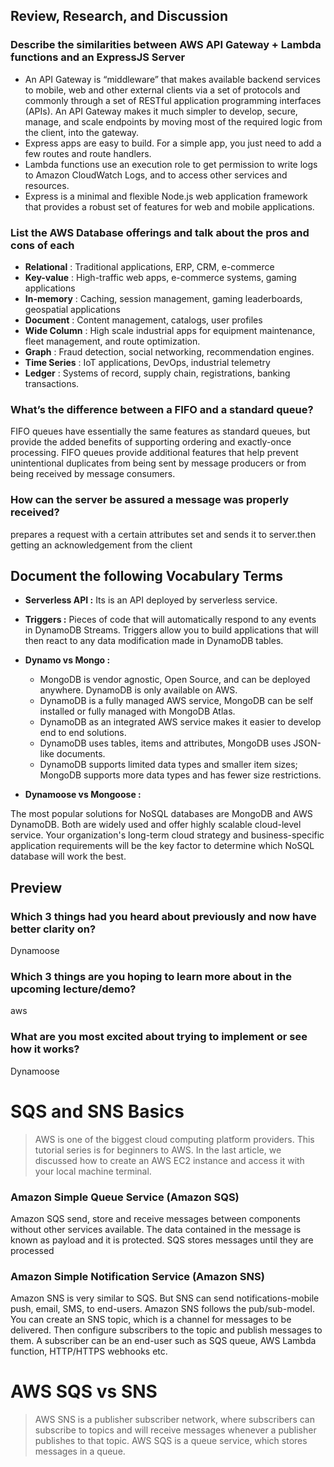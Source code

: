 ## Review, Research, and Discussion

### Describe the similarities between AWS API Gateway + Lambda functions and an ExpressJS Server
* An API Gateway is “middleware” that makes available backend services to mobile, web and other external clients via a set of protocols and commonly through a set of RESTful application programming interfaces (APIs). An API Gateway makes it much simpler to develop, secure, manage, and scale endpoints by moving most of the required logic from the client, into the gateway.
* Express apps are easy to build. For a simple app, you just need to add a few routes and route handlers.
* Lambda functions use an execution role to get permission to write logs to Amazon CloudWatch Logs, and to access other services and resources.
* Express is a minimal and flexible Node.js web application framework that provides a robust set of features for web and mobile applications.


### List the AWS Database offerings and talk about the pros and cons of each
* **Relational** : Traditional applications, ERP, CRM, e-commerce
* **Key-value** : High-traffic web apps, e-commerce systems, gaming applications
* **In-memory** : Caching, session management, gaming leaderboards, geospatial applications
* **Document** : Content management, catalogs, user profiles
* **Wide Column** : High scale industrial apps for equipment maintenance, fleet management, and route optimization.
* **Graph** : Fraud detection, social networking, recommendation engines.
* **Time Series** : IoT applications, DevOps, industrial telemetry
* **Ledger** : Systems of record, supply chain, registrations, banking transactions.


### What’s the difference between a FIFO and a standard queue?

FIFO queues have essentially the same features as standard queues, but provide the added benefits of supporting ordering and exactly-once processing. FIFO queues provide additional features that help prevent unintentional duplicates from being sent by message producers or from being received by message consumers.

### How can the server be assured a message was properly received?
prepares a request with a certain attributes set and sends it to server.then getting an acknowledgement from the client

## Document the following Vocabulary Terms

* **Serverless API :**  Its is an API deployed by serverless service.
* **Triggers :** Pieces of code that will automatically respond to any events in DynamoDB Streams. Triggers allow you to build applications that will then react to any data modification made in DynamoDB tables.
* **Dynamo vs Mongo :**

  * MongoDB is vendor agnostic, Open Source, and can be deployed anywhere. DynamoDB is only available on AWS.
  * DynamoDB is a fully managed AWS service, MongoDB can be self installed or fully managed with MongoDB Atlas.
  * DynamoDB as an integrated AWS service makes it easier to develop end to end solutions.
  * DynamoDB uses tables, items and attributes, MongoDB uses JSON-like documents.
  * DynamoDB supports limited data types and smaller item sizes; MongoDB supports more data types and has fewer size restrictions.

* **Dynamoose vs Mongoose :**

The most popular solutions for NoSQL databases are MongoDB and AWS DynamoDB. Both are widely used and offer highly scalable cloud-level service. Your organization's long-term cloud strategy and business-specific application requirements will be the key factor to determine which NoSQL database will work the best.

## Preview

### Which 3 things had you heard about previously and now have better clarity on?
Dynamoose 
### Which 3 things are you hoping to learn more about in the upcoming lecture/demo?
aws
### What are you most excited about trying to implement or see how it works?
Dynamoose 

# SQS and SNS Basics
> AWS is one of the biggest cloud computing platform providers. This tutorial series is for beginners to AWS. In the last article, we discussed how to create an AWS EC2 instance and access it with your local machine terminal.

### Amazon Simple Queue Service (Amazon SQS)

Amazon SQS send, store and receive messages between components without other services available. The data contained in the message is known as payload and it is protected. SQS stores messages until they are processed

### Amazon Simple Notification Service (Amazon SNS)

Amazon SNS is very similar to SQS. But SNS can send notifications-mobile push, email, SMS, to end-users. Amazon SNS follows the pub/sub-model. You can create an SNS topic, which is a channel for messages to be delivered. Then configure subscribers to the topic and publish messages to them. A subscriber can be an end-user such as SQS queue, AWS Lambda function, HTTP/HTTPS webhooks etc.



# AWS SQS vs SNS

> AWS SNS is a publisher subscriber network, where subscribers can subscribe to topics and will receive messages whenever a publisher publishes to that topic. AWS SQS is a queue service, which stores messages in a queue.

